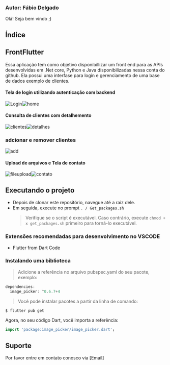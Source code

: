 ### Autor: Fábio Delgado

Olá! Seja bem vindo ;)

## Índice

## FrontFlutter

Essa aplicação tem como objetivo disponibillizar um front end para as APIs desenvolvidas em .Net core, Python e Java disponibilizadas nessa conta do github.
Ela possui uma interfase para login e gerenciamento de uma base de dados exemplo de clientes.

#### Tela de login utilizando autenticação com backend
![Login](/img/login.png)![home](/img/home.png)

#### Consulta de clientes com detalhemento
![clientes](/img/crud_v4.gif)![detalhes](/img/detalhes.png)

### adcionar e remover clientes
![add](/img/add.png)

#### Upload de arquivos e Tela de contato
![fileupload](/img/fileupload.gif)![contato](/img/contato.png)

## Executando o projeto 

- Depois de clonar este repositório, navegue até a raiz dele.
- Em seguida, execute no prompt `. / Get_packages.sh`
  > Verifique se o script é executável. Caso contrário, execute `chmod + x get_packages.sh` primeiro para torná-lo executável.

### Extensões recomendadas para desenvolvimento no VSCODE

 - Flutter from Dart Code

### Instalando uma biblioteca

> Adicione a referência no arquivo pubspec.yaml do seu pacote, exemplo:

```dart
dependencies:
  image_picker: ^0.6.7+4
```

> Você pode instalar pacotes a partir da linha de comando:

```sh
$ flutter pub get
```

Agora, no seu código Dart, você importa a referência:

```dart
import 'package:image_picker/image_picker.dart';
```

## Suporte

Por favor entre em contato conosco via [Email]